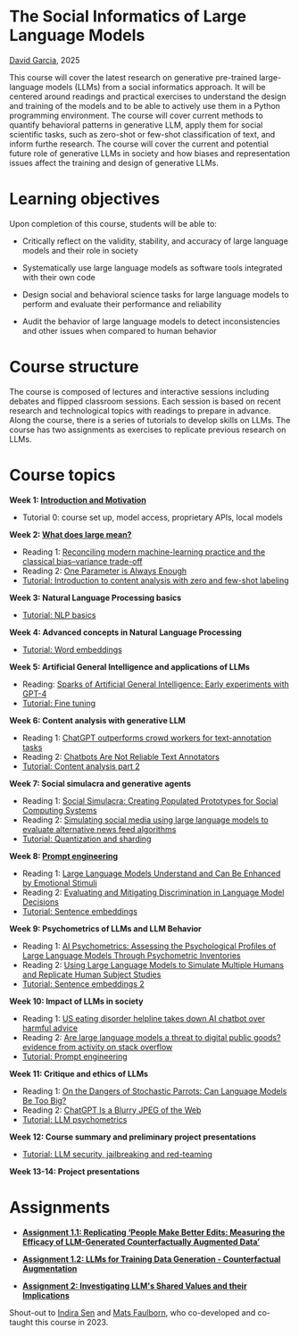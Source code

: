 # The Social Informatics of Large Language Models
[David Garcia](http://dgarcia.eu), 2025

This course will cover the latest research on generative pre-trained large-language 
models (LLMs) from a social informatics approach. It will be centered around readings 
and practical exercises to understand the design and training of the models and to be 
able to actively use them in a Python programming environment. The course will cover 
current methods to quantify behavioral patterns in generative LLM, apply them for social 
scientific tasks, such as zero-shot or few-shot classification of text, and inform furthe
research. The course will cover the current and potential future role of 
generative LLMs in society and how biases and representation issues affect the training
and design of generative LLMs.


# Learning objectives

Upon completion of this course, students will be able to:

- Critically reflect on the validity, stability, and accuracy of large language 
models and their role in society

- Systematically use large language models as software tools integrated with 
their own code

- Design social and behavioral science tasks for large language models to perform 
and evaluate their performance and reliability

- Audit the behavior of large language models to detect inconsistencies and other 
issues when compared to human behavior
    
    
# Course structure

The course is composed of lectures and interactive sessions including debates 
and flipped classroom sessions. Each session is based on recent research and technological
topics with readings to prepare in advance. Along the course, there is a series of 
tutorials to develop skills on LLMs. The course has two assignments as exercises to 
replicate previous research on LLMs.


# Course topics
**Week 1: [Introduction and Motivation](https://dgarcia-eu.github.io/SILLM/Slides/01_Intro/Slides.html)**
  
  - Tutorial 0: course set up, model access, proprietary APIs, local models
  
**Week 2: [What does large mean?](https://dgarcia-eu.github.io/SILLM/Slides/02_MeaningOfLarge/Slides.html)**

  - Reading 1: [Reconciling modern machine-learning practice and the classical bias–variance trade-off](https://www.pnas.org/doi/10.1073/pnas.1903070116)
  - Reading 2: [One Parameter is Always Enough](http://colala.berkeley.edu/papers/piantadosi2018one.pdf)
  - [Tutorial: Introduction to content analysis with zero and few-shot labeling](https://github.com/dgarcia-eu/SILLM/tree/main/Tutorials/tutorial_1)

**Week 3: Natural Language Processing basics**
<!--(https://github.com/dgarcia-eu/SILLM/blob/main/Slides/03_nlp_basics_1.pdf)-->
  
  - [Tutorial: NLP basics](https://github.com/dgarcia-eu/SILLM/tree/main/Tutorials/tutorial_2)

**Week 4: Advanced concepts in Natural Language Processing**
<!--(https://github.com/dgarcia-eu/SILLM/blob/main/Slides/04_nlp_intermediate.pdf.pdf)-->
  
  - [Tutorial: Word embeddings](https://github.com/dgarcia-eu/SILLM/tree/main/Tutorials/tutorial_3)

**Week 5: Artificial General Intelligence and applications of LLMs**
<!--(https://github.com/dgarcia-eu/SILLM/blob/main/Slides/05_NLP_and_AGI.pdf)-->

  - Reading: [Sparks of Artificial General Intelligence: Early experiments with GPT-4](https://arxiv.org/abs/2303.12712)
  - [Tutorial: Fine tuning](https://github.com/dgarcia-eu/SILLM/tree/main/Tutorials/tutorial_4)

**Week 6: Content analysis with generative LLM**
<!--(https://github.com/dgarcia-eu/SILLM/blob/main/Slides/06_content_labeling.pdf.pdf)-->
  
  - Reading 1: [ChatGPT outperforms crowd workers for text-annotation tasks](https://www.pnas.org/doi/10.1073/pnas.2305016120)
  - Reading 2: [Chatbots Are Not Reliable Text Annotators](https://arxiv.org/abs/2311.05769)
  - [Tutorial: Content analysis part 2](https://github.com/dgarcia-eu/SILLM/tree/main/Tutorials/tutorial_5)

**Week 7: Social simulacra and generative agents**
  
  - Reading 1: [Social Simulacra: Creating Populated Prototypes for Social Computing Systems](https://arxiv.org/pdf/2208.04024.pdf)
  - Reading 2: [Simulating social media using large language models to evaluate alternative news feed algorithms](https://arxiv.org/pdf/2310.05984.pdf)
  - [Tutorial: Quantization and sharding](https://github.com/dgarcia-eu/SILLM/tree/main/Tutorials/tutorial_6)

**Week 8: [Prompt engineering](https://dgarcia-eu.github.io/SILLM/Slides/08_PromptEngineering/Slides.html)**
  
  - Reading 1: [Large Language Models Understand and Can Be Enhanced by Emotional Stimuli](https://arxiv.org/pdf/2307.11760.pdf)
  - Reading 2: [Evaluating and Mitigating Discrimination in Language Model Decisions](https://arxiv.org/pdf/2312.03689.pdf)
  - [Tutorial: Sentence embeddings](https://github.com/dgarcia-eu/SILLM/tree/main/Tutorials/tutorial_7)

**Week 9: Psychometrics of LLMs and LLM Behavior**
<!--(https://github.com/dgarcia-eu/SILLM/blob/main/Slides/09_bias_psychometrics_experiments.pdf.pdf):-->
  
  - Reading 1: [AI Psychometrics: Assessing the Psychological Profiles of Large Language Models Through Psychometric Inventories](https://journals.sagepub.com/doi/full/10.1177/17456916231214460)
  - Reading 2: [Using Large Language Models to Simulate Multiple Humans and Replicate Human Subject Studies](https://proceedings.mlr.press/v202/aher23a.html)
  - [Tutorial: Sentence embeddings 2](https://github.com/dgarcia-eu/SILLM/tree/main/Tutorials/tutorial_8)
  
**Week 10: Impact of LLMs in society**
<!--(https://github.com/dgarcia-eu/SILLM/blob/main/Slides/10_LLM_impact.pdf):-->
  
  - Reading 1: [US eating disorder helpline takes down AI chatbot over harmful advice](https://www.theguardian.com/technology/2023/may/31/eating-disorder-hotline-union-ai-chatbot-harm)
  - Reading 2: [Are large language models a threat to digital public goods? evidence from activity on stack overflow](https://arxiv.org/abs/2307.07367)
  - [Tutorial: Prompt engineering](http://github.com/dgarcia-eu/SILLM/tree/main/Tutorials/tutorial_9)

**Week 11: Critique and ethics of LLMs**
<!--(https://github.com/dgarcia-eu/SILLM/blob/main/Slides/11_Critique_of_LLMs.pdf)-->
  
  - Reading 1: [On the Dangers of Stochastic Parrots: Can Language Models Be Too Big?](https://dl.acm.org/doi/10.1145/3442188.3445922)
  - Reading 2: [ChatGPT Is a Blurry JPEG of the Web](https://www.newyorker.com/tech/annals-of-technology/chatgpt-is-a-blurry-jpeg-of-the-web)
  - [Tutorial: LLM psychometrics](https://github.com/dgarcia-eu/SILLM/blob/main/Tutorials/tutorial_10_sillm_psychometrics.ipynb)

**Week 12: Course summary and preliminary project presentations**
  - [Tutorial: LLM security, jailbreaking and red-teaming](https://github.com/dgarcia-eu/SILLM/blob/main/Tutorials/tutorial_12_sillm_jailbreaking.pdf)

**Week 13-14: Project presentations**

# Assignments

- **[Assignment 1.1:  Replicating ‘People Make Better Edits: Measuring the Efficacy of LLM-Generated Counterfactually Augmented Data’](https://github.com/dgarcia-eu/SILLM/blob/main/Assignments/SILLM_assignment_1.1.md)**

- **[Assignment 1.2: LLMs for Training Data Generation - Counterfactual Augmentation](https://github.com/dgarcia-eu/SILLM/blob/main/Assignments/SILLM_assignment_1.2.md)**

- **[Assignment 2: Investigating LLM's Shared Values and their Implications](https://github.com/dgarcia-eu/SILLM/blob/main/Assignments/SILLM_assignment_2.pdf)**


Shout-out to [Indira Sen](https://indiiigo.github.io/) and [Mats Faulborn](https://github.com/MaFa211), who co-developed and co-taught this course in 2023.








